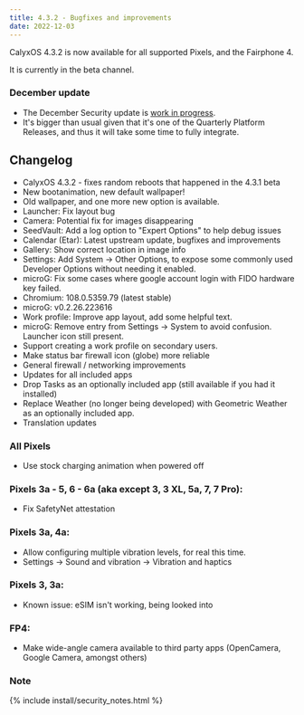 ```yaml
---
title: 4.3.2 - Bugfixes and improvements
date: 2022-12-03
---
```


CalyxOS 4.3.2 is now available for all supported Pixels, and the Fairphone 4.

It is currently in the beta channel.

### December update
* The December Security update is [work in progress](https://review.calyxos.org/q/topic:dec22).
* It's bigger than usual given that it's one of the Quarterly Platform Releases, and thus it will take some time to fully integrate.

## Changelog
* CalyxOS 4.3.2 - fixes random reboots that happened in the 4.3.1 beta
* New bootanimation, new default wallpaper!
* Old wallpaper, and one more new option is available.
* Launcher: Fix layout bug
* Camera: Potential fix for images disappearing
* SeedVault: Add a log option to "Expert Options" to help debug issues
* Calendar (Etar): Latest upstream update, bugfixes and improvements
* Gallery: Show correct location in image info
* Settings: Add System -> Other Options, to expose some commonly used Developer Options without needing it enabled.
* microG: Fix some cases where google account login with FIDO hardware key failed.
* Chromium: 108.0.5359.79 (latest stable)
* microG: v0.2.26.223616
* Work profile: Improve app layout, add some helpful text.
* microG: Remove entry from Settings -> System to avoid confusion. Launcher icon still present.
* Support creating a work profile on secondary users.
* Make status bar firewall icon (globe) more reliable
* General firewall / networking improvements
* Updates for all included apps
* Drop Tasks as an optionally included app (still available if you had it installed)
* Replace Weather (no longer being developed) with Geometric Weather as an optionally included app.
* Translation updates

### All Pixels
* Use stock charging animation when powered off

### Pixels 3a - 5, 6 - 6a (aka except 3, 3 XL, 5a, 7, 7 Pro):
* Fix SafetyNet attestation

### Pixels 3a, 4a:
* Allow configuring multiple vibration levels, for real this time.
* Settings -> Sound and vibration -> Vibration and haptics

### Pixels 3, 3a:
* Known issue: eSIM isn't working, being looked into

### FP4:
* Make wide-angle camera available to third party apps (OpenCamera, Google Camera, amongst others)

### Note

{% include install/security_notes.html %}
